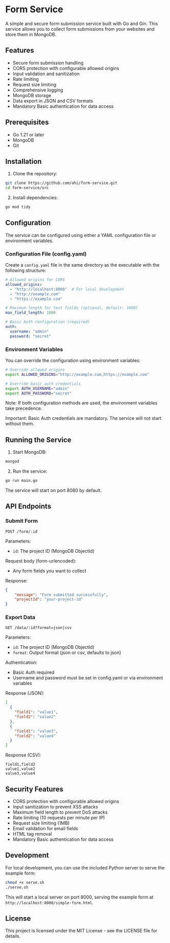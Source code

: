 # Form Service

A simple and secure form submission service built with Go and Gin. This service allows you to collect form submissions from your websites and store them in MongoDB.

## Features

- Secure form submission handling
- CORS protection with configurable allowed origins
- Input validation and sanitization
- Rate limiting
- Request size limiting
- Comprehensive logging
- MongoDB storage
- Data export in JSON and CSV formats
- Mandatory Basic authentication for data access

## Prerequisites

- Go 1.21 or later
- MongoDB
- Git

## Installation

1. Clone the repository:
```bash
git clone https://github.com/ahi/form-service.git
cd form-service/src
```

2. Install dependencies:
```bash
go mod tidy
```

## Configuration

The service can be configured using either a YAML configuration file or environment variables.

### Configuration File (config.yaml)

Create a `config.yaml` file in the same directory as the executable with the following structure:

```yaml
# Allowed origins for CORS
allowed_origins:
  - "http://localhost:8000"  # For local development
  - "http://example.com"
  - "https://example.com"

# Maximum length for text fields (optional, default: 1000)
max_field_length: 1000

# Basic Auth configuration (required)
auth:
  username: "admin"
  password: "secret"
```

### Environment Variables

You can override the configuration using environment variables:

```bash
# Override allowed origins
export ALLOWED_ORIGINS="http://example.com,https://example.com"

# Override basic auth credentials
export AUTH_USERNAME="admin"
export AUTH_PASSWORD="secret"
```

Note: If both configuration methods are used, the environment variables take precedence.

Important: Basic Auth credentials are mandatory. The service will not start without them.

## Running the Service

1. Start MongoDB:
```bash
mongod
```

2. Run the service:
```bash
go run main.go
```

The service will start on port 8080 by default.

## API Endpoints

### Submit Form
```
POST /form/:id
```

Parameters:
- `id`: The project ID (MongoDB ObjectId)

Request body (form-urlencoded):
- Any form fields you want to collect

Response:
```json
{
    "message": "Form submitted successfully",
    "projectId": "your-project-id"
}
```

### Export Data
```
GET /data/:id?format=json|csv
```

Parameters:
- `id`: The project ID (MongoDB ObjectId)
- `format`: Output format (json or csv, defaults to json)

Authentication:
- Basic Auth required
- Username and password must be set in config.yaml or via environment variables

Response (JSON):
```json
[
  {
    "field1": "value1",
    "field2": "value2"
  },
  {
    "field1": "value3",
    "field2": "value4"
  }
]
```

Response (CSV):
```csv
field1,field2
value1,value2
value3,value4
```

## Security Features

- CORS protection with configurable allowed origins
- Input sanitization to prevent XSS attacks
- Maximum field length to prevent DoS attacks
- Rate limiting (10 requests per minute per IP)
- Request size limiting (1MB)
- Email validation for email fields
- HTML tag removal
- Mandatory Basic authentication for data access

## Development

For local development, you can use the included Python server to serve the example form:

```bash
chmod +x serve.sh
./serve.sh
```

This will start a local server on port 8000, serving the example form at `http://localhost:8000/simple-form.html`.

## License

This project is licensed under the MIT License - see the LICENSE file for details. 